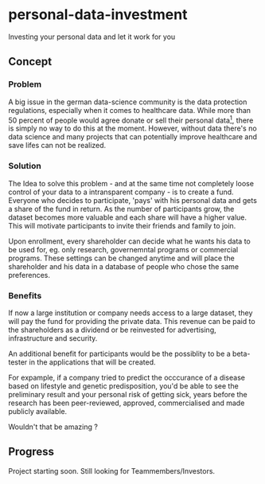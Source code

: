 # personal-data-investment
Investing your personal data and let it work for you

## Concept
### Problem
A big issue in the german data-science community is the data protection regulations, especially when it comes to healthcare data.
While more than 50 percent of people would agree donate or sell their personal data[<sup>1<sup>](https://www.businessinsider.de/wirtschaft/datenschutz-die-eigenen-daten-spenden-oder-verkaufen/ "Quelle: Business Insider"), there is simply no way to do this at the moment. 
However, without data there's no data science and many projects that can potentially improve healthcare and save lifes can not be realized.

### Solution
The Idea to solve this problem - and at the same time not completely loose control of your data to a intransparent company -  is to create a fund.
Everyone who decides to participate, 'pays' with his personal data and gets a share of the fund in return.
As the number of participants grow, the dataset becomes more valuable and each share will have a higher value. This will motivate participants to invite their friends and family to join.

Upon enrollment, every shareholder can decide what he wants his data to be used for, eg. only research, governemntal programs or commercial programs.
These settings can be changed anytime and will place the shareholder and his data in a database of people who chose the same preferences.

### Benefits
If now a large institution or company needs access to a large dataset, they will pay the fund for providing the private data.
This revenue can be paid to the shareholders as a dividend or be reinvested for advertising, infrastructure and security.

An additional benefit for participants would be the possiblity to be a beta-tester in the applications that will be created.
  
For expample, if a company tried to predict the occcurance of a disease based on lifestyle and genetic predisposition, 
you'd be able to see the preliminary result and your personal risk of getting sick, years before the research has been peer-reviewed, approved, commercialised and made publicly available. <br /> 
    
Wouldn't that be amazing ?

## Progress
Project starting soon. Still looking for Teammembers/Investors. 



